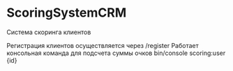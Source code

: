 # ScoringSystemCRM
Система скоринга клиентов

Регистрация клиентов осуществляется через /register
Работает консольная команда для подсчета суммы очков bin/console scoring:user {id}
